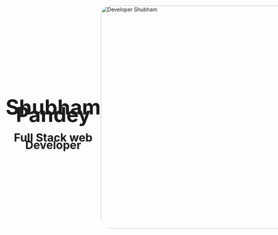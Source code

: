 <div style="display:flex; justify-content: space-evenly; align-items: center; ">
    <div style="line-height: 20px;">
        <h1 align="center" style="font-size:55px ;">Shubham Pandey</h1>
        <h3 align="center" style="font-size:30px ;">Full Stack web Developer</h3>
    </div>
    <div>
        <img align="center"  style="width:600px; border-radius: 25px; "  src="https://www.wingstechsolutions.com/wp-content/uploads/2022/03/full-stack-development.gif" alt="Developer Shubham">
    </div>

</div>






<!---
- 👋 Hi, I’m Shubham Pandey
- 👀 I’m interested in learning new things..
- 🌱 I’m currently learning Full Stack Web Development..
- 💞️ I’m looking to collaborate on Youtube Clone..
- 📫 How to reach me ...+918707435856


Shubh596/Shubh596 is a ✨ special ✨ repository because its `README.md` (this file) appears on your GitHub profile.
You can click the Preview link to take a look at your changes.
--->
